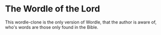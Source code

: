 # The Wordle of the Lord
This wordle-clone is the only version of Wordle, that the author is aware of, who's words are those only found in the Bible.
